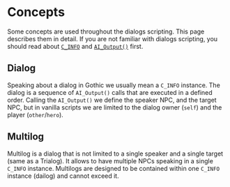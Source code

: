 # Concepts
Some concepts are used throughout the dialogs scripting. This page describes them in detail. If you are not familiar with dialogs scripting, you should read about [`C_INFO`](https://auronen.cokoliv.eu/gmc/zengin/scripts/classes/c_info/#information) and [`AI_Output()`](https://auronen.cokoliv.eu/gmc/zengin/scripts/externals/ai/#ai_output) first.

## Dialog
Speaking about a dialog in Gothic we usually mean a `C_INFO` instance. The dialog is a sequence of `AI_Output()` calls that are executed in a defined order. Calling the `AI_Output()` we define the speaker NPC, and the target NPC, but in vanilla scripts we are limited to the dialog owner (`self`) and the player (`other`/`hero`).

## Multilog
Multilog is a dialog that is not limited to a single speaker and a single target (same as a Trialog). It allows to have multiple NPCs speaking in a single `C_INFO` instance. Multilogs are designed to be contained within one `C_INFO` instance (dailog) and cannot exceed it.